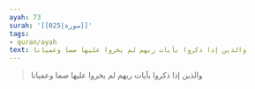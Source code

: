 ```yaml
---
ayah: 73
surah: '[[025|سورة]]'
tags:
- quran/ayah
text: والذين إذا ذكروا بآيات ربهم لم يخروا عليها صما وعميانا
---
```

> والذين إذا ذكروا بآيات ربهم لم يخروا عليها صما وعميانا
